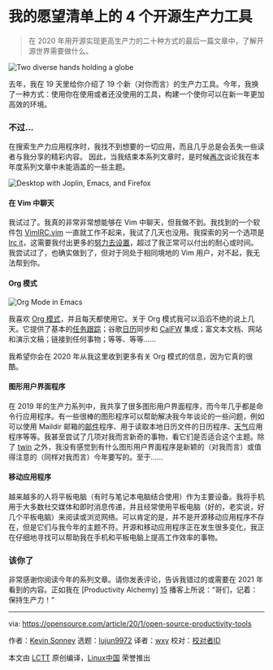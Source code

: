 [#]: collector: (lujun9972)
[#]: translator: (wxy)
[#]: reviewer: ( )
[#]: publisher: ( )
[#]: url: ( )
[#]: subject: (4 open source productivity tools on my wishlist)
[#]: via: (https://opensource.com/article/20/1/open-source-productivity-tools)
[#]: author: (Kevin Sonney https://opensource.com/users/ksonney)

我的愿望清单上的 4 个开源生产力工具
======

> 在 2020 年用开源实现更高生产力的二十种方式的最后一篇文章中，了解开源世界需要做什么。

![Two diverse hands holding a globe][1]

去年，我在 19 天里给你介绍了 19 个新（对你而言）的生产力工具。今年，我换了一种方式：使用你在使用或者还没使用的工具，构建一个使你可以在新一年更加高效的环境。

### 不过…

在搜索生产力应用程序时，我找不到想要的一切应用，而且几乎总是会丢失一些读者与我分享的精彩内容。 因此，当我结束本系列文章时，是时候[再次][2]谈论我在本年度系列文章中未能涵盖的一些主题。

![Desktop with Joplin, Emacs, and Firefox][3]

#### 在 Vim 中聊天

我试过了。我真的非常非常想能够在 Vim 中聊天，但我做不到。我找到的一个软件包 [VimIRC.vim][4] 一直就工作不起来，我试了几天也没用。我探索的另一个选项是 [Irc it][5]，这需要我付出更多的[努力去设置][6]，超过了我正常可以付出的耐心或时间。我尝试过了，也确实做到了，但对于同处于相同境地的 Vim 用户，对不起，我无法帮到你。

#### Org 模式

![Org Mode in Emacs][7]

我喜欢 [Org 模式][8]，并且每天都使用它。关于 Org 模式我可以滔滔不绝的说上几天。它提供了基本的[任务跟踪][9]；谷歌[日历][10]同步和 [CalFW][11] 集成；富文本文档、网站和演示文稿；链接到任何事物；等等、等等……

我希望你会在 2020 年从我这里收到更多有关 Org 模式的信息，因为它真的很酷。

#### 图形用户界面程序

在 2019 年的生产力系列中，我共享了很多图形用户界面程序，而今年几乎都是命令行应用程序。有一些很棒的图形程序可以帮助解决我今年谈论的一些问题，例如可以使用 Maildir 邮箱的[邮件][12]程序、用于读取本地日历文件的日历程序、[天气][13]应用程序等等。我甚至尝试了几项对我而言新奇的事物，看它们是否适合这个主题。除了 [twin][14] 之外，我没有感觉到有什么图形用户界面程序是新颖的（对我而言）或值得注意的（同样对我而言）今年要写的。至于……

#### 移动应用程序

越来越多的人将平板电脑（有时与笔记本电脑结合使用）作为主要设备。我将手机用于大多数社交媒体和即时消息传递，并且经常使用平板电脑（好的，老实说，好几个平板电脑）来阅读或浏览网络。可以肯定的是，并不是开源移动应用程序不存在，但是它们与我今年的主题不符。开源和移动应用程序正在发生很多变化，我正在仔细地寻找可以帮助我在手机和平板电脑上提高工作效率的事物。

### 该你了

非常感谢你阅读今年的系列文章。请你发表评论，告诉我错过的或需要在 2021 年看到的内容。正如我在 [Productivity Alchemy] [15] 播客上所说：“哥们，记着：保持生产力！”

--------------------------------------------------------------------------------

via: https://opensource.com/article/20/1/open-source-productivity-tools

作者：[Kevin Sonney][a]
选题：[lujun9972][b]
译者：[wxy](https://github.com/wxy)
校对：[校对者ID](https://github.com/校对者ID)

本文由 [LCTT](https://github.com/LCTT/TranslateProject) 原创编译，[Linux中国](https://linux.cn/) 荣誉推出

[a]: https://opensource.com/users/ksonney
[b]: https://github.com/lujun9972
[1]: https://opensource.com/sites/default/files/styles/image-full-size/public/lead-images/world_hands_diversity.png?itok=zm4EDxgE (Two diverse hands holding a globe)
[2]: https://opensource.com/article/19/1/productivity-tool-wish-list
[3]: https://opensource.com/sites/default/files/uploads/productivity_20-1.png (Desktop with Joplin, Emacs, and Firefox)
[4]: https://github.com/vim-scripts/VimIRC.vim
[5]: https://tools.suckless.org/ii/
[6]: https://www.reddit.com/r/vim/comments/48t7ws/vim_ii_irc_client_xpost_runixporn/d0macnl/
[7]: https://opensource.com/sites/default/files/uploads/productivity_20-2.png (Org Mode in Emacs)
[8]: https://orgmode.org/
[9]: https://opensource.com/article/20/1/open-source-to-do-list
[10]: https://opensource.com/article/20/1/open-source-calendar
[11]: https://github.com/kiwanami/emacs-calfw
[12]: https://opensource.com/article/20/1/organize-email-notmuch
[13]: https://opensource.com/article/20/1/open-source-weather-forecast
[14]: https://github.com/cosmos72/twin
[15]: https://productivityalchemy.com
